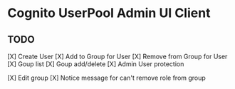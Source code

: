 # Cognito UserPool Admin UI Client

## TODO
[X] Create User
[X] Add to Group for User
[X] Remove from Group for User
[X] Goup list
[X] Goup add/delete
[X] Admin User protection

[X] Edit group
  [X] Notice message for can't remove role from group
